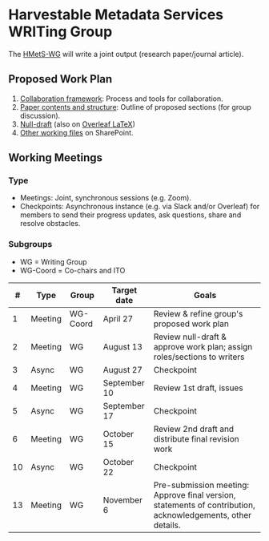 # Harvestable Metadata Services WRITing Group

The [HMetS-WG](https://www.worlddatasystem.org/community/working-groups/harvestable-metadata-service) will write a joint output (research paper/journal article). 

## Proposed Work Plan

1. [Collaboration framework](https://wdsito.sharepoint.com/:w:/s/WDS-ITO/HMetS/EaJbV31jr45NjDMK7LMM88EBAlZW74uCeYF5QXeCJxiy4Q?e=eMXwCd): Process and tools for collaboration.
2. [Paper contents and structure](https://wdsito.sharepoint.com/:w:/s/WDS-ITO/HMetS/EbADsn_EY7dPjw2wWAk7f1kBeKNlDpNG5ljY1VaGhbnGDA?e=e8rKNa): Outline of proposed sections (for group discussion).
3. [Null-draft](https://www.dropbox.com/s/zfpt59k064ao1v2/HMetS-WG_UseCases_WorkingDraft.docx) (also on [Overleaf LaTeX](https://www.overleaf.com/7338692282sqjzhcrpgbkr))
4. [Other working files](https://wdsito.sharepoint.com/:f:/s/WDS-ITO/HMetS/Ek2HYrq4CUdOv9iaOn0OTx8B91F4fk2xnOYlcIH5bVfkXQ?e=QFr3cG) on SharePoint.

## Working Meetings
### Type
- Meetings: Joint, synchronous sessions (e.g. Zoom).
- Checkpoints: Asynchronous instance (e.g. via Slack and/or Overleaf) for members to send their progress updates, ask questions, share and resolve obstacles.

### Subgroups
- WG = Writing Group
- WG-Coord = Co-chairs and ITO

|#|Type|Group|Target date|Goals|
|---|---|---|---|---|
|1|Meeting|WG-Coord|April 27|Review & refine group's proposed work plan|
|2|Meeting|WG|August 13|Review null-draft & approve work plan; assign roles/sections to writers|
|3|Async|WG|August 27|Checkpoint|
|4|Meeting|WG|September 10|Review 1st draft, issues|
|5|Async|WG|September 17|Checkpoint|
|6|Meeting|WG|October 15|Review 2nd draft and distribute final revision work|
|10|Async|WG|October 22|Checkpoint|
|13|Meeting|WG|November 6|Pre-submission meeting: Approve final version, statements of contribution, acknowledgements, other details.|
